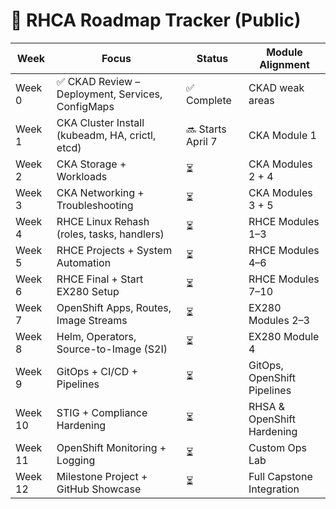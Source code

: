 # 📆 RHCA Roadmap Tracker (Public)

| Week | Focus | Status | Module Alignment |
|------|-------|--------|------------------|
| Week 0 | ✅ CKAD Review – Deployment, Services, ConfigMaps | ✅ Complete | CKAD weak areas |
| Week 1 | CKA Cluster Install (kubeadm, HA, crictl, etcd) | 🔜 Starts April 7 | CKA Module 1 |
| Week 2 | CKA Storage + Workloads | ⏳ | CKA Modules 2 + 4 |
| Week 3 | CKA Networking + Troubleshooting | ⏳ | CKA Modules 3 + 5 |
| Week 4 | RHCE Linux Rehash (roles, tasks, handlers) | ⏳ | RHCE Modules 1–3 |
| Week 5 | RHCE Projects + System Automation | ⏳ | RHCE Modules 4–6 |
| Week 6 | RHCE Final + Start EX280 Setup | ⏳ | RHCE Modules 7–10 |
| Week 7 | OpenShift Apps, Routes, Image Streams | ⏳ | EX280 Modules 2–3 |
| Week 8 | Helm, Operators, Source-to-Image (S2I) | ⏳ | EX280 Module 4 |
| Week 9 | GitOps + CI/CD + Pipelines | ⏳ | GitOps, OpenShift Pipelines |
| Week 10 | STIG + Compliance Hardening | ⏳ | RHSA & OpenShift Hardening |
| Week 11 | OpenShift Monitoring + Logging | ⏳ | Custom Ops Lab |
| Week 12 | Milestone Project + GitHub Showcase | ⏳ | Full Capstone Integration |